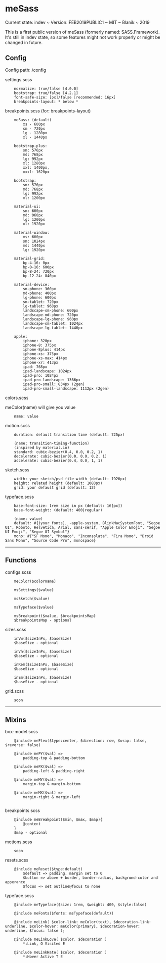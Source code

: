 # meSass
Current state: indev ~ Version: FEB2019PUBLIC1 ~ MIT ~ Blanik ~ 2019

This is a first public version of meSass (formerly named: SASS.Framework). It's still in indev state, so some features might not work properly or might be changed in future.


## Config
Config path: /config

settings.scss
```
    normalize: true/false [4.0.0]
    bootstrap: true/false [4.2.1]
    font-safe-size: [px]/false [recommended: 16px]
    breakpoints-layout: * below *
```

breakpoints.scss (for: breakpoints-layout)
```
    meSass: (default)
        xs - 600px
        sm - 720px
        lg - 1280px
        xl - 1440px

    bootstrap-plus:
        sm: 576px
        md: 768px
        lg: 992px
        xl: 1280px
        xxl: 1400px,
        xxxl: 1620px

    bootstrap:
        sm: 576px
        md: 768px
        lg: 992px
        xl: 1200px

    material-ui:
        sm: 600px
        md: 960px
        lg: 1200px
        xl: 1920px

    material-window: 
        xs: 600px
        sm: 1024px
        md: 1440px
        lg: 1920px

    material-grid:
        bp-4-16: 0px
        bp-8-16: 600px
        bp-8-24: 720px
        bp-12-24: 840px

    material-device:
        sm-phone: 360px
        md-phone: 400px
        lg-phone: 600px
        sm-tablet: 720px
        lg-tablet: 960px
        landscape-sm-phone: 600px
        landscape-md-phone: 720px
        landscape-lg-phone: 960px
        landscape-sm-tablet: 1024px
        landscape-lg-tablet: 1440px

    apple:
        iphone: 320px
        iphone-8: 375px
        iphone-8plus: 414px
        iphone-xs: 375px
        iphone-xs-max: 414px
        iphone-xr: 413px
        ipad: 768px
        ipad-landscape: 1024px
        ipad-pro: 1024px
        ipad-pro-landscape: 1366px
        ipad-pro-small: 834px (2gen)
        ipad-pro-small-landscape: 1112px (2gen)
```

colors.scss

meColor(name) will give you value
```
    name: value
```

motion.scss
```
    duration: default transition time (default: 725px)

    (name: transition-timing-function)
    (inspired by material.io)
    standard: cubic-bezier(0.4, 0.0, 0.2, 1)
    decelerate: cubic-bezier(0.0, 0.0, 0.2, 1)
    accelerate: cubic-bezier(0.4, 0.0, 1, 1)
```

sketch.scss
```
    width: your sketch/psd file width (default: 1920px)
    height: related height (default: 1080px)
    grid: your default grid (default: 12)
```

typeface.scss
```
    base-font-size: 1rem size in px (default: 16[px])
    base-font-weight: (default: 400|regular)

    (name: value)
    default: #{(your_fonts), -apple-system, BlinkMacSystemFont, "Segoe UI", Roboto, Helvetica, Arial, sans-serif, "Apple Color Emoji", "Segoe UI Emoji", "Segoe UI Symbol"}
    mono: #{"SF Mono", "Monaco", "Inconsolata", "Fira Mono", "Droid Sans Mono", "Source Code Pro", monospace}

```
---

## Functions
configs.scss
```
    meColor($colorname)

    msSettings($value)

    msSketch($value)

    msTypeface($value)

    msBreakpoint($value, $breakpointsMap)
    $breakpointsMap - optional
```

sizes.scss
```
    inVw($sizeInPx, $baseSize)
    $baseSize - optional

    inVh($sizeInPx, $baseSize)
    $baseSize - optional

    inRem($sizeInPx, $baseSize)
    $baseSize - optional

    inEm($sizeInPx, $baseSize)
    $baseSize - optional
```

grid.scss
```
    soon
```
---

## Mixins
box-model.scss
```
    @include meFlex($type:center, $direction: row, $wrap: false, $reverse: false)

    @include mePY($val) => 
        padding-top & padding-bottom

    @include mePX($val) =>
        padding-left & padding-right

    @include meMY($val) =>
        margin-top & margin-bottom

    @include meMX($val) =>
        margin-right & margin-left
    
```

breakpoints.scss
```
    @include meBreakpoint($min, $max, $map){
        @content
    }
    $map - optional
```

motions.scss
```
    soon
```

resets.scss
```
    @include meReset($type:default)
        $default => padding, margin set to 0
        $button => above + border, border-radius, backgrond-color and apperance
        $focus => set outline@focus to none

```

typeface.scss
```
    @include meTypeface($size: 1rem, $weight: 400, $style:false)

    @include meFonts($fonts: msTypeface(default))

    @include meLink( $color-link: meColor(text), $decoration-link: underline, $color-hover: meColor(primary), $decoration-hover: underline, $focus: false );

    @include meLinkLove( $color, $decoration )
        *:Link, O Visited E 

    @include meLinkHate( $color, $decoration )
        *:Hover Active T E
```